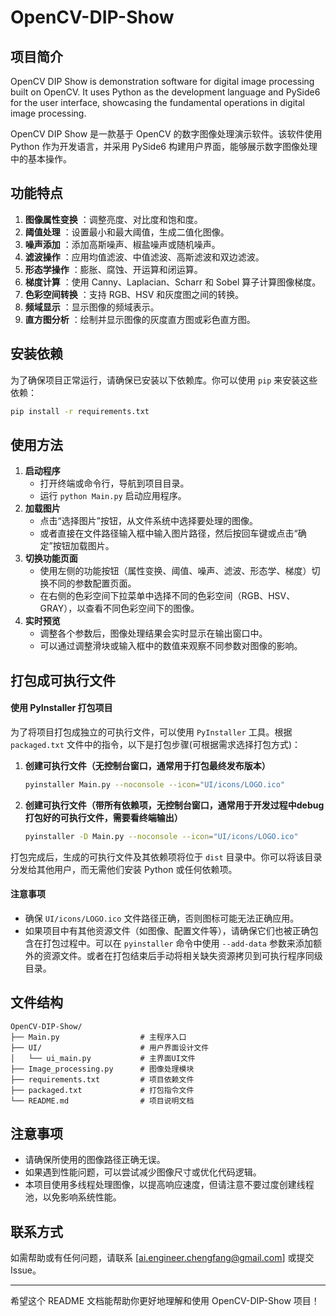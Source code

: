 # OpenCV-DIP-Show

## 项目简介

OpenCV DIP Show is demonstration software for digital image processing built on OpenCV. It uses Python as the development language and PySide6 for the user interface, showcasing the fundamental operations in digital image processing.

OpenCV DIP Show 是一款基于 OpenCV 的数字图像处理演示软件。该软件使用 Python 作为开发语言，并采用 PySide6 构建用户界面，能够展示数字图像处理中的基本操作。

## 功能特点

1. **图像属性变换** ：调整亮度、对比度和饱和度。
2. **阈值处理** ：设置最小和最大阈值，生成二值化图像。
3. **噪声添加** ：添加高斯噪声、椒盐噪声或随机噪声。
4. **滤波操作** ：应用均值滤波、中值滤波、高斯滤波和双边滤波。
5. **形态学操作** ：膨胀、腐蚀、开运算和闭运算。
6. **梯度计算** ：使用 Canny、Laplacian、Scharr 和 Sobel 算子计算图像梯度。
7. **色彩空间转换** ：支持 RGB、HSV 和灰度图之间的转换。
8. **频域显示** ：显示图像的频域表示。
9. **直方图分析** ：绘制并显示图像的灰度直方图或彩色直方图。

## 安装依赖

为了确保项目正常运行，请确保已安装以下依赖库。你可以使用 `pip` 来安装这些依赖：

```bash
pip install -r requirements.txt
```

## 使用方法

1. **启动程序**
   * 打开终端或命令行，导航到项目目录。
   * 运行 `python Main.py` 启动应用程序。
2. **加载图片**
   * 点击“选择图片”按钮，从文件系统中选择要处理的图像。
   * 或者直接在文件路径输入框中输入图片路径，然后按回车键或点击“确定”按钮加载图片。
3. **切换功能页面**
   * 使用左侧的功能按钮（属性变换、阈值、噪声、滤波、形态学、梯度）切换不同的参数配置页面。
   * 在右侧的色彩空间下拉菜单中选择不同的色彩空间（RGB、HSV、GRAY），以查看不同色彩空间下的图像。
4. **实时预览**
   * 调整各个参数后，图像处理结果会实时显示在输出窗口中。
   * 可以通过调整滑块或输入框中的数值来观察不同参数对图像的影响。

## 打包成可执行文件

#### 使用 PyInstaller 打包项目

为了将项目打包成独立的可执行文件，可以使用 `PyInstaller` 工具。根据 `packaged.txt` 文件中的指令，以下是打包步骤(可根据需求选择打包方式)：

1. **创建可执行文件（无控制台窗口，通常用于打包最终发布版本）**

   ```bash
   pyinstaller Main.py --noconsole --icon="UI/icons/LOGO.ico"
   ```
2. **创建可执行文件（带所有依赖项，无控制台窗口，通常用于开发过程中debug打包好的可执行文件，需要看终端输出）**

   ```bash
   pyinstaller -D Main.py --noconsole --icon="UI/icons/LOGO.ico"
   ```

打包完成后，生成的可执行文件及其依赖项将位于 `dist` 目录中。你可以将该目录分发给其他用户，而无需他们安装 Python 或任何依赖项。

#### 注意事项

* 确保 `UI/icons/LOGO.ico` 文件路径正确，否则图标可能无法正确应用。
* 如果项目中有其他资源文件（如图像、配置文件等），请确保它们也被正确包含在打包过程中。可以在 `pyinstaller` 命令中使用 `--add-data` 参数来添加额外的资源文件。或者在打包结束后手动将相关缺失资源拷贝到可执行程序同级目录。

## 文件结构

```
OpenCV-DIP-Show/
├── Main.py                  # 主程序入口
├── UI/                      # 用户界面设计文件
│   └── ui_main.py           # 主界面UI文件
├── Image_processing.py      # 图像处理模块
├── requirements.txt         # 项目依赖文件
├── packaged.txt             # 打包指令文件
└── README.md                # 项目说明文档
```

## 注意事项

* 请确保所使用的图像路径正确无误。
* 如果遇到性能问题，可以尝试减少图像尺寸或优化代码逻辑。
* 本项目使用多线程处理图像，以提高响应速度，但请注意不要过度创建线程池，以免影响系统性能。

## 联系方式

如需帮助或有任何问题，请联系 [ai.engineer.chengfang@gmail.com] 或提交 Issue。

---

希望这个 README 文档能帮助你更好地理解和使用 OpenCV-DIP-Show 项目！
